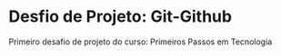 # Desfio de Projeto: Git-Github
Primeiro desafio de projeto do curso: Primeiros Passos em Tecnologia
